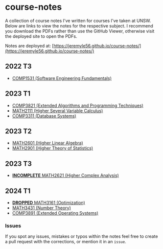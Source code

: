 # course-notes

A collection of course notes I've written for courses I've taken at UNSW. Below are links to view the notes for the respective subject. I recommend you download the PDFs rather than use the GitHub Viewer, otherwise visit the deployed site to open the PDFs.

Notes are deployed at: [https://jeremyle56.github.io/course-notes/](https://jeremyle56.github.io/course-notes/)

## 2022 T3

- [COMP1531 (Software Engineering Fundamentals)](./comp1531/COMP1531.pdf)

## 2023 T1

- [COMP3821 (Extended Algorithms and Programming Techniques)](./comp3821/COMP3821.pdf)
- [MATH2111 (Higher Several Variable Calculus)](./math2111/MATH2111.pdf)
- [COMP3311 (Database Systems)](./comp3311/COMP3311.md)

## 2023 T2

- [MATH2601 (Higher Linear Algebra)](./math2601/math2601.pdf)
- [MATH2901 (Higher Theory of Statistics)](./math2901/math2901.pdf)

## 2023 T3

- [**INCOMPLETE** MATH2621 (Higher Complex Analysis)](./math2621/math2621.pdf)

## 2024 T1

- [**DROPPED** MATH3161 (Optimization)](./math3161/math3161.pdf)
- [MATH3431 (Number Theory)](./math3431/math3431.pdf)
- [COMP3891 (Extended Operating Systems)](./comp3891/)

### Issues

If you spot any issues, mistakes or typos within the notes feel free to create a pull request with the corrections, or mention it in an `issue`.
